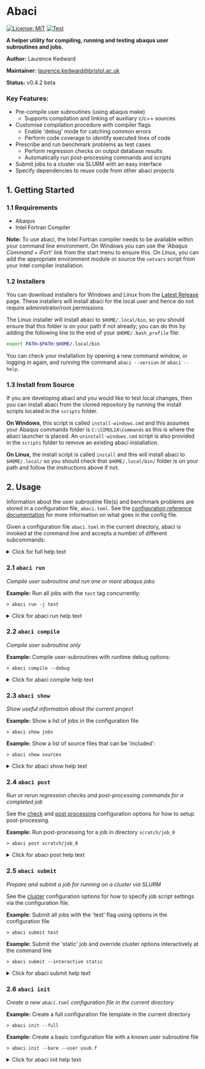 # Abaci

[![License: MIT](https://img.shields.io/badge/License-MIT-blue.svg)](https://opensource.org/licenses/MIT)
[![Test](https://github.com/BristolCompositesInstitute/abaci/actions/workflows/Test.yml/badge.svg)](https://github.com/BristolCompositesInstitute/abaci/actions/workflows/Test.yml)

__A helper utility for compiling, running and testing abaqus user subroutines and jobs.__

__Author:__ Laurence Kedward

__Maintainer:__ laurence.kedward@bristol.ac.uk

__Status:__ v0.4.2 beta

### Key Features:

- Pre-compile user subroutines (using abaqus make)
  - Supports compilation and linking of auxiliary c/c++ sources
- Customise compilation procedure with compiler flags
  - Enable 'debug' mode for catching common errors
  - Perform code coverage to identify executed lines of code
- Prescribe and run benchmark problems as test cases
  - Perform regression checks on output database results
  - Automatically run post-processing commands and scripts
- Submit jobs to a cluster via SLURM with an easy interface
- Specify dependencies to reuse code from other abaci projects

## 1. Getting Started

### 1.1 Requirements

- Abaqus
- Intel Fortran Compiler

__Note:__ To use abaci, the Intel Fortran compiler needs to be available within your command line environment.
On Windows you can use the *'Abaqus Command + iFort'* link from the start menu to ensure this.
On Linux, you can add the appropriate environment module or source the `setvars` script from your Intel compiler installation. 

### 1.2 Installers

You can download installers for Windows and Linux from the [Latest Release](https://github.com/BristolCompositesInstitute/abaci/releases/latest) page. These installers will install abaci for the local user and hence do not require
administrator/root permissions.

The Linux installer will install abaci to `$HOME/.local/bin`, so you should ensure that this folder
is on your path if not already; you can do this by adding the following line to the end of
your `$HOME/.bash_profile` file:

```bash
export PATH=$PATH:$HOME/.local/bin
```

You can check your installation by opening a new command window, or logging in again, and running the command `abaci --version` or `abaci --help`.

### 1.3 Install from Source

If you are developing abaci and you would like to test local changes, then you can
install abaci from the cloned repository by running the install scripts located in
the `scripts` folder.

__On Windows__, this script is called `install-windows.cmd` and this assumes your Abaqus commands folder is `C:\SIMULIA\Commands` as this is where the abaci launcher is placed.
An `uninstall-windows.cmd` script is also provided in the `scripts` folder to remove an existing abaci installation.

__On Linux__, the install script is called `install` and this will install abaci to `$HOME/.local/` so you should
check that `$HOME/.local/bin/` folder is on your path and follow the instructions above if not.


## 2. Usage

Information about the user subroutine file(s) and benchmark problems are stored in a configuration file, `abaci.toml`.
See the [configuration reference documentation](config-reference.md) for more information on what goes in the config file.

Given a configuration file `abaci.toml` in the current directory, abaci is invoked at the command line and accepts a number of different subcommands:

<details>
<summary>Click for full help text</summary>
  
```
usage: abaci [-h] [-V] [--update [[REPO:]GITREF]] {post,submit,run,compile,show,init}

Utility for compiling and running abaqus jobs with user subroutines

positional arguments:
  {post,init,submit,run,compile,show}
                        Subcommand to run
    post                Run regression checks and post-processing scripts for
                        a completed job
    init                Initialise a new abaci.toml project file
    submit              Compile user subroutines and submit jobs to cluster
                        (SLURM)
    run                 Compile user subroutines and run an abaqus job
    compile             Compile user subroutines only
    show                Show useful information about this project

optional arguments:
  -h, --help            show this help message and exit
  -V, --version         show abaci version
  --update [[REPO:]GITREF]
                        update abaci from upstream

Run a subcommand with --help to view specific help for that command, for
example: abaci compile --help
```
  
 </details>

### 2.1 `abaci run`

 _Compile user subroutine and run one or more abaqus jobs_

__Example:__
Run all jobs with the `test` tag concurrently:

```
> abaci run -j test
```

<details>
<summary>Click for abaci run help text</summary>
  
```
usage: abaci run [-h] [-v | -q] [--config CONFIG] [-t] [-d] [-0] [-b]
                 [-n NPROC] [-j [NJOB]]
                 [job-spec]

Compile user subroutines and run one or abaqus jobs as described by job-spec

positional arguments:
  job-spec              Either: a comma-separated list of job tags or jobs
                        names to filter jobs specified in the manifest; OR a
                        path to an abaqus job file to run.

optional arguments:
  -h, --help            show this help message and exit
  -v, --verbose         output more information from abaci
  -q, --quiet           output less information from abaci
  --config CONFIG       specify a different config file to default
                        ("abaci.toml")
  -t, --codecov         compile subroutines for code coverage analysis
  -d, --debug           enable run-time debugging checks
  -c, --check           enable strict compile-time checks
  -0, --noopt           compile without any optimisations
  -b, --background      run abaci in the background after compilation
  -n NPROC, --nproc NPROC
                        specify number of threads/processes to run with Abaqus
  -j [NJOB], --jobs [NJOB]
                        run jobs concurrently, optionally specify a maximum
                        number of concurrently running jobs
```
</details>

### 2.2 `abaci compile`

 _Compile user subroutine only_

__Example:__
Compile user-subroutines with runtime debug options:

```
> abaci compile --debug
```

<details>
<summary>Click for abaci compile help text</summary>
  
```
usage: abaci compile [-h] [-v | -q] [--config CONFIG] [-t] [-d] [-0]

Compile user subroutines and exit

optional arguments:
  -h, --help       show this help message and exit
  -v, --verbose    output more information from abaci
  -q, --quiet      output less information from abaci
  --config CONFIG  specify a different config file to default ("abaci.toml")
  -t, --codecov    compile subroutines for code coverage analysis
  -d, --debug      enable run-time debugging checks
  -c, --check      enable strict compile-time checks
  -0, --noopt      compile without any optimisations
```
</details>

### 2.3 `abaci show`

_Show useful information about the current project_

__Example:__
Show a list of jobs in the configuration file

```
> abaci show jobs
```

__Example:__
Show a list of source files that can be 'included':

```
> abaci show sources
```

<details>
<summary>Click for abaci show help text</summary>
  
```
usage: abaci show [-h] [-v | -q] [--config CONFIG] [object [object ...]]

Show useful information about this project

positional arguments:
  object           {config|jobs|dependencies|sources}

optional arguments:
  -h, --help       show this help message and exit
  -v, --verbose    output more information from abaci
  -q, --quiet      output less information from abaci
  --config CONFIG  specify a different config file to default ("abaci.toml")
```
</details>


### 2.4 `abaci post`

_Run or rerun regression checks and post-processing commands for a completed job_

See the [check](config-reference.md#check-options-optional) and [post processing](config-reference.md#post-process-string-optional) configuration options for how to setup post-processing.

__Example:__
Run post-processing for a job in directory `scratch/job_0`

```
> abaci post scratch/job_0
```


<details>
<summary>Click for abaci post help text</summary>
  
```
usage: abaci post [-h] [-v | -q] [--config CONFIG] job-dir

Run regression checks and post-processing scripts for a completed job

positional arguments:
  job-dir          Path to job output directory

optional arguments:
  -h, --help       show this help message and exit
  -v, --verbose    output more information from abaci
  -q, --quiet      output less information from abaci
  --config CONFIG  specify a different config file to default ("abaci.toml")
```
</details>


### 2.5 `abaci submit`

_Prepare and submit a job for running on a cluster via SLURM_

See the [cluster](config-reference.md#cluster-section-optional) configuration options for how to specify job script settings via the configuration file.

__Example:__
Submit all jobs with the 'test' flag using options in the configuration file

```
> abaci submit test
```

__Example:__
Submit the 'static' job and override cluster options interactively at the command line

```
> abaci submit --interactive static
```

<details>
<summary>Click for abaci submit help text</summary>
  
```
usage: abaci submit [-h] [-v | -q] [--config CONFIG] [-t] [-d] [-c] [-0] [-i]
                    [-n]
                    [job-spec]

Compile user subroutines and submit jobs to cluster (SLURM)

positional arguments:
  job-spec           Either: a comma-separated list of job tags or jobs names
                     to filter jobs specified in the manifest; OR a path to an
                     abaqus job file to run.

optional arguments:
  -h, --help         show this help message and exit
  -v, --verbose      output more information from abaci
  -q, --quiet        output less information from abaci
  --config CONFIG    specify a different config file to default ("abaci.toml")
  -t, --codecov      compile subroutines for code coverage analysis
  -d, --debug        enable run-time debugging checks
  -c, --check        enable strict compile-time checks
  -0, --noopt        compile without any optimisations
  -i, --interactive  interactively override job setting defaults before
                     submitting
  -n, --no-submit    prepare job files, but don't submit the batch job
```
</details>


### 2.6 `abaci init`

_Create a new `abaci.toml` configuration file in the current directory_

__Example:__
Create a full configuration file template in the current directory

```
> abaci init --full
```

__Example:__
Create a basic configuration file with a known user subroutine file

```
> abaci init --bare --user usub.f
```


<details>
<summary>Click for abaci init help text</summary>

```
usage: abaci init [-h] [-v | -q] [--config CONFIG] [-f] [-b]
                  [-u CONFIG_USUB_FILE] [-o CONFIG_OUTPUT_PATH]

Initialise a new abaci.toml project file

optional arguments:
  -h, --help            show this help message and exit
  -v, --verbose         output more information from abaci
  -q, --quiet           output less information from abaci
  --config CONFIG       specify a different config file to default
                        ("abaci.toml")
  -f, --full            output a full set of config options
  -b, --bare            exclude explanatory comments from config
  -u CONFIG_USUB_FILE, --user CONFIG_USUB_FILE
                        specify the user subroutine file path
  -o CONFIG_OUTPUT_PATH, --output CONFIG_OUTPUT_PATH
                        specify the output directory path
```
</details>
